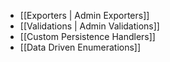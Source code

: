 - [[Exporters | Admin Exporters]]
- [[Validations | Admin Validations]]
- [[Custom Persistence Handlers]]
- [[Data Driven Enumerations]]
